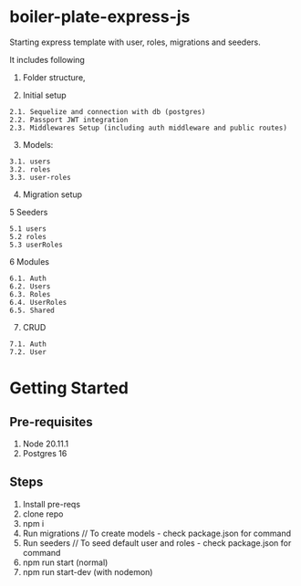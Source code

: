 # boiler-plate-express-js
Starting express template with user, roles, migrations and seeders.

It includes following

  1. Folder structure, 

  2. Initial setup
     
    2.1. Sequelize and connection with db (postgres)
    2.2. Passport JWT integration 
    2.3. Middlewares Setup (including auth middleware and public routes) 
  
  3. Models: 
   
    3.1. users
    3.2. roles
    3.3. user-roles
  
  4. Migration setup
     
  5 Seeders
  
    5.1 users
    5.2 roles
    5.3 userRoles
    
  6 Modules
  
    6.1. Auth
    6.2. Users
    6.3. Roles
    6.4. UserRoles
    6.5. Shared

  7. CRUD

    7.1. Auth 
    7.2. User

# Getting Started
## Pre-requisites
1. Node 20.11.1
2. Postgres 16

## Steps
1. Install pre-reqs
2. clone repo
3. npm i 
4. Run migrations // To create models  - check package.json for command
5. Run seeders // To seed default user and roles - check package.json for command
6. npm run start (normal)
7. npm run start-dev (with nodemon)
